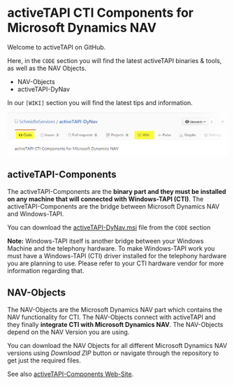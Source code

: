 # activeTAPI CTI Components for Microsoft Dynamics NAV

Welcome to activeTAPI on GitHub. 

Here, in the `CODE` section you will find the latest activeTAPI binaries & tools, as well as the NAV Objects. 

* NAV-Objects
* activeTAPI-DyNav

In our `[WIKI]` section you will find the latest tips and information.

![readme01.png](readme01.png)

## activeTAPI-Components

The activeTAPI-Components are the **binary part and they must be installed on any machine that will connected with Windows-TAPI (CTI)**. The activeTAPI-Components are the bridge between Microsoft Dynamics NAV and Windows-TAPI.

You can download the [activeTAPI-DyNav.msi](activeTAPI-DyNav.v2013\activeTAPI.COM-DyNav_v2013_Setup.msi) file from the `CODE` section

**Note:** Windows-TAPI itself is another bridge between your Windows Machine and the telephony hardware. To make Windows-TAPI work you must have a Windows-TAPI (CTI) driver installed for the telephony hardware you are planning to use. Please refer to your CTI hardware vendor for more information regarding that.


## NAV-Objects

The NAV-Objects are the Microsoft Dynamics NAV part which contains the NAV functionality for CTI. The NAV-Objects connect with activeTAPI and they finally **integrate CTI with Microsoft Dynamics NAV**. The NAV-Objects depend on the NAV Version you are using. 



You can download the NAV Objects for all different Microsoft Dynamics NAV versions using *Download ZIP* button or navigate through the repository to get just the required files.


See also [activeTAPI-Components Web-Site](http://www.activeTAPI.de).


